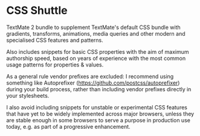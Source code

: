 # CSS Shuttle

TextMate 2 bundle to supplement TextMate's default CSS bundle with gradients, transforms, animations, media queries and other modern and specialised CSS features and patterns.

Also includes snippets for basic CSS properties with the aim of maximum authorship speed, based on years of experience with the most common usage patterns for properties & values.

As a general rule vendor prefixes are excluded: I recommend using something like Autoprefixer (https://github.com/postcss/autoprefixer) during your build process, rather than including vendor prefixes directly in your stylesheets.

I also avoid including snippets for unstable or experimental CSS features that have yet to be widely implemented across major browsers, unless they are stable enough in some browsers to serve a purpose in production use today, e.g. as part of a progressive enhancement.